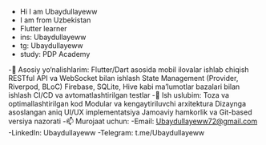 - Hi I am Ubaydullayeww
- I am from Uzbekistan
- Flutter learner
- ins: Ubaydullayeww 
- tg: Ubaydullayeww 
- study: PDP Academy 

-🔹 Asosiy yo‘nalishlarim:
Flutter/Dart asosida mobil ilovalar ishlab chiqish
RESTful API va WebSocket bilan ishlash
State Management (Provider, Riverpod, BLoC)
Firebase, SQLite, Hive kabi ma’lumotlar bazalari bilan ishlash
CI/CD va avtomatlashtirilgan testlar
-🔹 Ish uslubim:
Toza va optimallashtirilgan kod
Modular va kengaytiriluvchi arxitektura
Dizaynga asoslangan aniq UI/UX implementatsiya
Jamoaviy hamkorlik va Git-based versiya nazorati
-📫 Murojaat uchun:
-Email: Ubaydullayeww72@gmail.com
-LinkedIn: Ubaydullayeww
-Telegram: t.me/Ubaydullayeww
